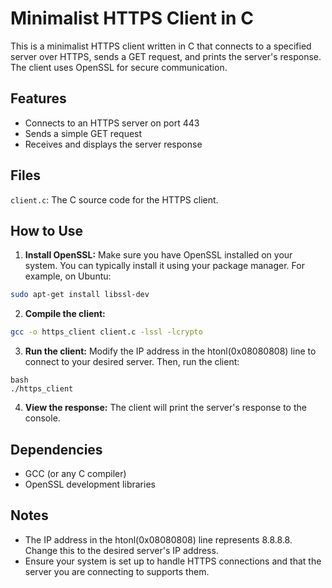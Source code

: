 # Minimalist HTTPS Client in C

This is a minimalist HTTPS client written in C that connects to a specified server over HTTPS, sends a GET request, and prints the server's response. The client uses OpenSSL for secure communication.

## Features

- Connects to an HTTPS server on port 443
- Sends a simple GET request
- Receives and displays the server response

## Files

`client.c`: The C source code for the HTTPS client.

## How to Use

1. **Install OpenSSL:** Make sure you have OpenSSL installed on your system. You can typically install it using your package manager. For example, on Ubuntu:

```bash
sudo apt-get install libssl-dev
```

2. **Compile the client:**

```bash
gcc -o https_client client.c -lssl -lcrypto
```

3. **Run the client:** Modify the IP address in the htonl(0x08080808) line to connect to your desired server. Then, run the client:

```
bash
./https_client
```

4. **View the response:** The client will print the server's response to the console.

## Dependencies

- GCC (or any C compiler)
- OpenSSL development libraries

## Notes

- The IP address in the htonl(0x08080808) line represents 8.8.8.8. Change this to the desired server's IP address.
- Ensure your system is set up to handle HTTPS connections and that the server you are connecting to supports them.
